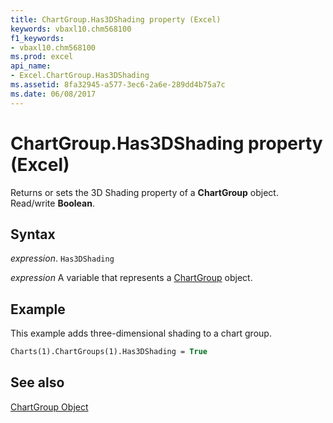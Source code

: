 ```yaml
---
title: ChartGroup.Has3DShading property (Excel)
keywords: vbaxl10.chm568100
f1_keywords:
- vbaxl10.chm568100
ms.prod: excel
api_name:
- Excel.ChartGroup.Has3DShading
ms.assetid: 8fa32945-a577-3ec6-2a6e-289dd4b75a7c
ms.date: 06/08/2017
---
```



# ChartGroup.Has3DShading property (Excel)

Returns or sets the 3D Shading property of a  **ChartGroup** object. Read/write **Boolean**.


## Syntax

 _expression_. `Has3DShading`

 _expression_ A variable that represents a [ChartGroup](Excel.ChartGroup-graph-object.md) object.


## Example

This example adds three-dimensional shading to a chart group.


```vb
Charts(1).ChartGroups(1).Has3DShading = True
```


## See also


[ChartGroup Object](Excel.ChartGroup(object).md)

